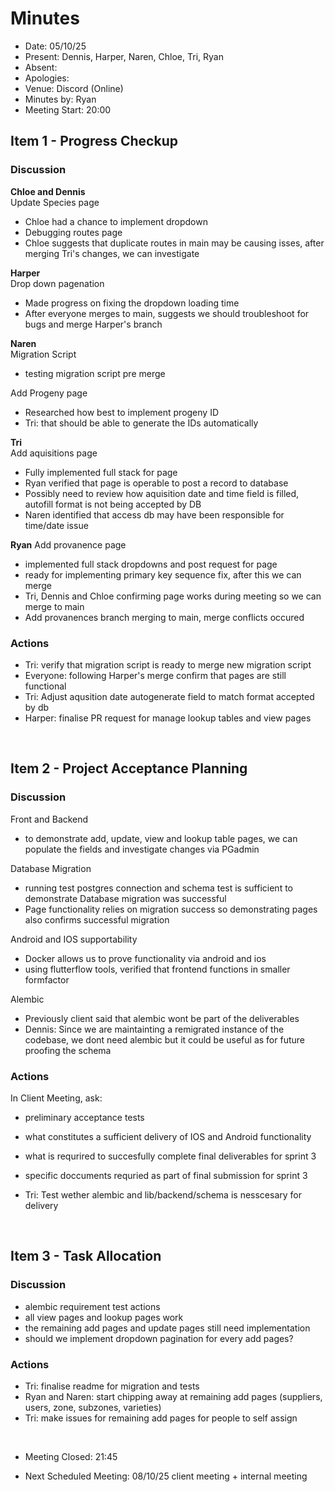 # Minutes 

- Date: 05/10/25
- Present: Dennis, Harper, Naren, Chloe, Tri, Ryan 
- Absent:
- Apologies:
- Venue: Discord (Online)
- Minutes by: Ryan
- Meeting Start: 20:00

## Item 1 - Progress Checkup
> **<Reviewing everyones progress since last meeting>**

### Discussion
**Chloe and Dennis**  
Update Species page
- Chloe had a chance to implement dropdown
- Debugging routes page
- Chloe suggests that duplicate routes in main may be causing isses, after merging Tri's changes, we can investigate

**Harper**  
Drop down pagenation
- Made progress on fixing the dropdown loading time
- After everyone merges to main, suggests we should troubleshoot for bugs and merge Harper's branch

**Naren**  
Migration Script
- testing migration script pre merge

Add Progeny page
- Researched how best to implement progeny ID
- Tri: that should be able to generate the IDs automatically

**Tri**  
Add aquisitions page
- Fully implemented full stack for page
- Ryan verified that page is operable to post a record to database
- Possibly need to review how aquisition date and time field is filled, autofill format is not being accepted by DB
- Naren identified that access db may have been responsible for time/date issue

**Ryan**
Add provanence page
- implemented full stack dropdowns and post request for page
- ready for implementing primary key sequence fix, after this we can merge
- Tri, Dennis and Chloe confirming page works during meeting so we can merge to main
- Add provanences branch merging to main, merge conflicts occured

### Actions
 - Tri: verify that migration script is ready to merge new migration script
 - Everyone: following Harper's merge confirm that pages are still functional
 - Tri: Adjust aqusition date autogenerate field to match format accepted by db
 - Harper: finalise PR request for manage lookup tables and view pages

<br>

## Item 2 - Project Acceptance Planning
> **<Reviewing what is required for final deliverables>**

### Discussion
Front and Backend
 - to demonstrate add, update, view and lookup table pages, we can populate the fields and investigate changes via PGadmin 

Database Migration
- running test postgres connection and schema test is sufficient to demonstrate Database migration was successful
- Page functionality relies on migration success so demonstrating pages also confirms successful migration

Android and IOS supportability
- Docker allows us to prove functionality via android and ios
- using flutterflow tools, verified that frontend functions in smaller formfactor

Alembic
- Previously client said that alembic wont be part of the deliverables
- Dennis: Since we are maintainting a remigrated instance of the codebase, we dont need alembic but it could be useful as for future proofing the schema

### Actions
In Client Meeting, ask:
 - preliminary acceptance tests
 - what constitutes a sufficient delivery of IOS and Android functionality
 - what is requrired to succesfully complete final deliverables for sprint 3
 - specific doccuments requried as part of final submission for sprint 3

 - Tri: Test wether alembic and lib/backend/schema is nesscesary for delivery
<br>

## Item 3 - Task Allocation
> **<Task allocation for near future>**

### Discussion
 - alembic requirement test actions
 - all view pages and lookup pages work
 - the remaining add pages and update pages still need implementation
 - should we implement dropdown pagination for every add pages?

### Actions
 - Tri: finalise readme for migration and tests
 - Ryan and Naren: start chipping away at remaining add pages (suppliers, users, zone, subzones, varieties)
 - Tri: make issues for remaining add pages for people to self assign
<br>

- Meeting Closed: 21:45

- Next Scheduled Meeting: 08/10/25 client meeting + internal meeting